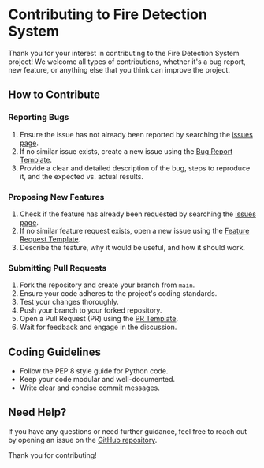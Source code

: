 # Contributing to Fire Detection System

Thank you for your interest in contributing to the Fire Detection System project! We welcome all types of contributions, whether it's a bug report, new feature, or anything else that you think can improve the project.

## How to Contribute

### Reporting Bugs

1. Ensure the issue has not already been reported by searching the [issues page](https://github.com/TheStrange-007/Wildfire-Detection/issues).
2. If no similar issue exists, create a new issue using the [Bug Report Template](.github/ISSUE_TEMPLATE/bug_report.md).
3. Provide a clear and detailed description of the bug, steps to reproduce it, and the expected vs. actual results.

### Proposing New Features

1. Check if the feature has already been requested by searching the [issues page](https://github.com/TheStrange-007/Wildfire-Detection/issues).
2. If no similar feature request exists, open a new issue using the [Feature Request Template](.github/ISSUE_TEMPLATE/feature_request.md).
3. Describe the feature, why it would be useful, and how it should work.

### Submitting Pull Requests

1. Fork the repository and create your branch from `main`.
2. Ensure your code adheres to the project's coding standards.
3. Test your changes thoroughly.
4. Push your branch to your forked repository.
5. Open a Pull Request (PR) using the [PR Template](.github/PULL_REQUEST_TEMPLATE.md).
6. Wait for feedback and engage in the discussion.

## Coding Guidelines

- Follow the PEP 8 style guide for Python code.
- Keep your code modular and well-documented.
- Write clear and concise commit messages.

## Need Help?

If you have any questions or need further guidance, feel free to reach out by opening an issue on the [GitHub repository](https://github.com/TheStrange-007/Wildfire-Detection/issues).

Thank you for contributing!
